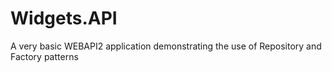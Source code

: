 # Widgets.API
A very basic WEBAPI2 application demonstrating the use of Repository and Factory patterns
